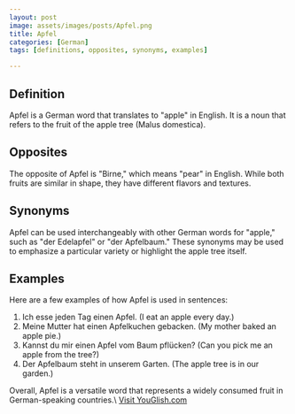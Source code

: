 ```yaml
---
layout: post
image: assets/images/posts/Apfel.png
title: Apfel
categories: [German]
tags: [definitions, opposites, synonyms, examples]

---
```


## Definition
Apfel is a German word that translates to "apple" in English. It is a noun that refers to the fruit of the apple tree (Malus domestica). 

## Opposites
The opposite of Apfel is "Birne," which means "pear" in English. While both fruits are similar in shape, they have different flavors and textures.

## Synonyms
Apfel can be used interchangeably with other German words for "apple," such as "der Edelapfel" or "der Apfelbaum." These synonyms may be used to emphasize a particular variety or highlight the apple tree itself.

## Examples
Here are a few examples of how Apfel is used in sentences:

1. Ich esse jeden Tag einen Apfel. (I eat an apple every day.)
2. Meine Mutter hat einen Apfelkuchen gebacken. (My mother baked an apple pie.)
3. Kannst du mir einen Apfel vom Baum pflücken? (Can you pick me an apple from the tree?)
4. Der Apfelbaum steht in unserem Garten. (The apple tree is in our garden.)

Overall, Apfel is a versatile word that represents a widely consumed fruit in German-speaking countries.\ <a id="yg-widget-0" class="youglish-widget" data-query="Apfel" data-lang="german" data-components="8412" data-auto-start="0" data-bkg-color="theme_light" data-title="How%20to%20pronounce%20Apfel%20in%20German"  rel="nofollow" href="https://youglish.com">Visit YouGlish.com</a><script async src="https://youglish.com/public/emb/widget.js" charset="utf-8"></script>